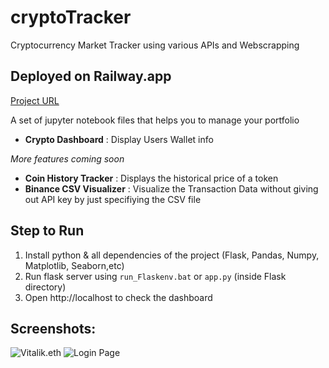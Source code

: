 # cryptoTracker
Cryptocurrency Market Tracker using various APIs and Webscrapping

## Deployed on Railway.app 
<a href="https://cryptotracker.up.railway.app">Project URL</a>

A set of jupyter notebook files that helps you to manage your portfolio
- **Crypto Dashboard** : Display Users Wallet info



<i> More features coming soon </i>
- **Coin History Tracker** : Displays the historical price of a token
- **Binance CSV Visualizer** : Visualize the Transaction Data without giving out API key by just specifiying the CSV file


## Step to Run
1. Install python & all dependencies of the project (Flask, Pandas, Numpy, Matplotlib, Seaborn,etc)
2. Run flask server using ```run_Flaskenv.bat``` or ```app.py``` (inside Flask directory)
3. Open http://localhost to check the dashboard


## Screenshots:
![Vitalik.eth](https://user-images.githubusercontent.com/20315792/214076939-cd765df0-36aa-412f-b411-7cf209482529.png)
![Login Page](https://user-images.githubusercontent.com/20315792/214077057-2a2cbfeb-dd06-49b2-ae8d-0e15168ee648.png)

